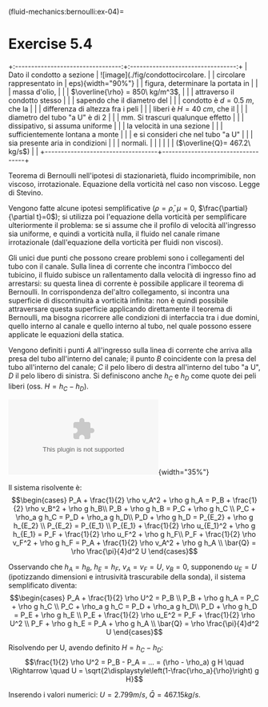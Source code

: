 (fluid-mechanics:bernoulli:ex-04)=
# Exercise 5.4

+:---------------------------------:+:---------------------------------:+
| Dato il condotto a sezione        | ![image](./fig/condottocircolare. |
| circolare rappresentato in        | eps){width="90%"}                 |
| figura, determinare la portata in |                                   |
| massa d'olio,                     |                                   |
| $\overline{\rho} = 850\ kg/m^3$,  |                                   |
| attraverso il condotto stesso     |                                   |
| sapendo che il diametro del       |                                   |
| condotto è $d=0.5\ m$, che la     |                                   |
| differenza di altezza fra i peli  |                                   |
| liberi è $H=40\ cm$, che il       |                                   |
| diametro del tubo "a U" è di $2$  |                                   |
| mm. Si trascuri qualunque effetto |                                   |
| dissipativo, si assuma uniforme   |                                   |
| la velocità in una sezione        |                                   |
| sufficientemente lontana a monte  |                                   |
| e si consideri che nel tubo "a U" |                                   |
| sia presente aria in condizioni   |                                   |
| normali.                          |                                   |
|                                   |                                   |
| ($\overline{Q}= 467.2\  kg/s$)    |                                   |
+-----------------------------------+-----------------------------------+

Teorema di Bernoulli nell'ipotesi di stazionarietà, fluido
incomprimibile, non viscoso, irrotazionale. Equazione della vorticità
nel caso non viscoso. Legge di Stevino.

Vengono fatte alcune ipotesi semplificative ($\rho = \bar{\rho}$,
$\mu=0$, $\frac{\partial}{\partial t}=0$); si utilizza poi l'equazione
della vorticità per semplificare ulteriormente il problema: se si assume
che il profilo di velocità all'ingresso sia uniforme, e quindi a
vorticità nulla, il fluido nel canale rimane irrotazionale
(dall'equazione della vorticità per fluidi non viscosi).

Gli unici due punti che possono creare problemi sono i collegamenti del
tubo con il canale. Sulla linea di corrente che incontra l'imbocco del
tubicino, il fluido subisce un rallentamento dalla velocità di ingresso
fino ad arrestarsi: su questa linea di corrente è possibile applicare il
teorema di Bernoulli. In corrispondenza del'altro collegamento, si
incontra una superficie di discontinuità a vorticità infinita: non è
quindi possibile attraversare questa superficie applicando direttamente
il teorema di Bernoulli, ma bisogna ricorrere alle condizioni di
interfaccia tra i due domini, quello interno al canale e quello interno
al tubo, nel quale possono essere applicate le equazioni della statica.

Vengono definiti i punti $A$ all'ingresso sulla linea di corrente che
arriva alla presa del tubo all'interno del canale; il punto $B$
coincidente con la presa del tubo all'interno del canale; $C$ il pelo
libero di destra all'interno del tubo "a U", $D$ il pelo libero di
sinistra. Si definiscono anche $h_C$ e $h_D$ come quote dei peli liberi
(oss. $H = h_C - h_D$).

![image](./fig/Canale01.eps){width="35%"}

Il sistema risolvente è: $$\begin{cases}
  P_A + \frac{1}{2} \rho v_A^2 + \rho g h_A =
   P_B + \frac{1}{2} \rho v_B^2 + \rho g h_B\\
  P_B + \rho g h_B = P_C + \rho g h_C   \\
  P_C + \rho_a g h_C = P_D + \rho_a g h_D\\
  P_D + \rho g h_D = P_{E_2} + \rho g h_{E_2} \\
  P_{E_2} = P_{E_1} \\
  P_{E_1} + \frac{1}{2} \rho u_{E_1}^2 + \rho g h_{E_1} = P_F + \frac{1}{2} \rho u_F^2 + \rho g h_F\\
 P_F + \frac{1}{2} \rho v_F^2 + \rho g h_F = P_A + \frac{1}{2} \rho v_A^2 + \rho g h_A \\
  \bar{Q} = \rho \frac{\pi}{4}d^2 U
\end{cases}$$

Osservando che $h_A = h_B$, $h_E = h_F$, $v_A = v_F = U$, $v_B = 0$,
supponendo $u_E = U$ (ipotizzando dimensioni e intrusività trascurabile
della sonda), il sistema semplificato diventa: $$\begin{cases}
  P_A + \frac{1}{2} \rho U^2  = P_B \\
  P_B + \rho g h_A = P_C + \rho g h_C   \\
  P_C + \rho_a g h_C = P_D + \rho_a g h_D\\
  P_D + \rho g h_D = P_E + \rho g h_E \\
  P_E + \frac{1}{2} \rho u_E^2 = P_F + \frac{1}{2} \rho U^2 \\
 P_F + \rho g h_E = P_A + \rho g h_A \\
  \bar{Q} = \rho \frac{\pi}{4}d^2 U
\end{cases}$$

Risolvendo per U, avendo definito $H = h_C - h_D$:
$$\frac{1}{2} \rho U^2 = P_B - P_A = ... = (\rho - \rho_a) g H \quad \Rightarrow \quad 
  U = \sqrt{2\displaystyle\left(1-\frac{\rho_a}{\rho}\right) g H}$$

Inserendo i valori numerici: $U = 2.799 m/s$, $\bar{Q} = 467.15 kg/s$.
